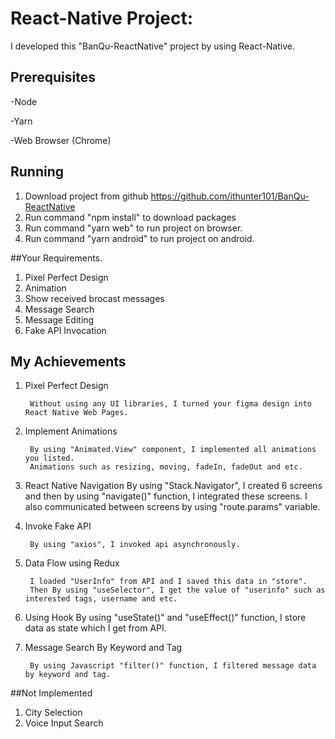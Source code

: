 # React-Native Project: 

I developed this "BanQu-ReactNative" project by using React-Native.


## Prerequisites

-Node

-Yarn

-Web Browser (Chrome)


## Running

1. Download project from github https://github.com/ithunter101/BanQu-ReactNative
2. Run command "npm install" to download packages
3. Run command "yarn web" to run project on browser.
4. Run command "yarn android" to run project on android.

##Your Requirements.
1. Pixel Perfect Design
2. Animation
3. Show received brocast messages
4. Message Search
5. Message Editing
6. Fake API Invocation

## My Achievements
1. Pixel Perfect Design
    
     	Without using any UI libraries, I turned your figma design into React Native Web Pages.

2. Implement Animations
	
		By using "Animated.View" component, I implemented all animations you listed.
		Animations such as resizing, moving, fadeIn, fadeOut and etc. 
	
3. React Native Navigation
		By using "Stack.Navigator", I created 6 screens and then by using "navigate()" function, I integrated these screens.
		I also communicated between screens by using "route.params" variable.
	
4. Invoke Fake API
	
		By using "axios", I invoked api asynchronously.
	
5. Data Flow using Redux
	
		I loaded "UserInfo" from API and I saved this data in "store".
		Then By using "useSelector", I get the value of "userinfo" such as interested tags, username and etc.
	
6. Using Hook
		By using "useState()" and "useEffect()" function, I store data as state which I get from API.
	
7. Message Search By Keyword and Tag
	
		By using Javascript "filter()" function, I filtered message data by keyword and tag.
	
##Not Implemented
1.  City Selection
2.  Voice Input Search
